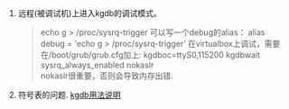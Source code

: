
1.  远程(被调试机)上进入kgdb的调试模式。
    > echo g > /proc/sysrq-trigger 
    > 可以写一个debug的alias：   alias debug = 'echo g > /proc/sysrq-trigger'
    > 在virtualbox上调试，需要在/boot/grub/grub.cfg加上: kgdboc=ttyS0,115200 kgdbwait sysrq_always_enabled nokaslr  
    > nokaslr很重要，否则会导致内存出错.
    
2.  符号表的问题.
    [kgdb用法说明](https://landlock.io/linux-doc/landlock-v8/dev-tools/kgdb.html)
